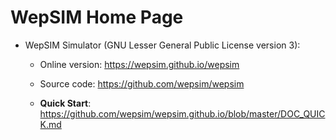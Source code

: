 # WepSIM Home Page

+ WepSIM Simulator (GNU Lesser General Public License version 3):

   * Online version: https://wepsim.github.io/wepsim
   * Source code: https://github.com/wepsim/wepsim
   
   * **Quick Start**: https://github.com/wepsim/wepsim.github.io/blob/master/DOC_QUICK.md
